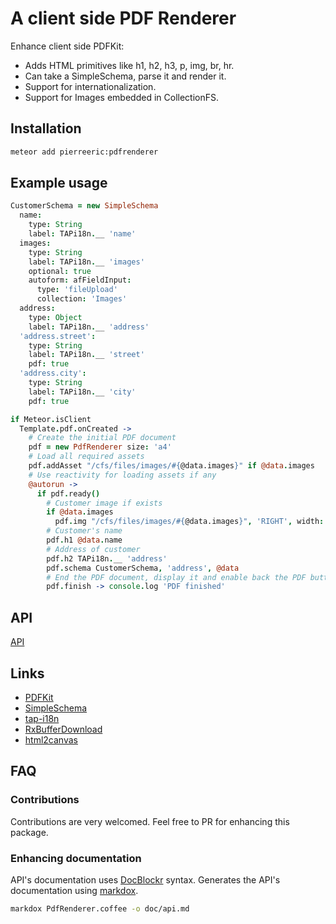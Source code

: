 # A client side PDF Renderer
Enhance client side PDFKit:
- Adds HTML primitives like h1, h2, h3, p, img, br, hr.
- Can take a SimpleSchema, parse it and render it.
- Support for internationalization.
- Support for Images embedded in CollectionFS.

## Installation
```bash
meteor add pierreeric:pdfrenderer
```

## Example usage
```coffee
CustomerSchema = new SimpleSchema
  name:
    type: String
    label: TAPi18n.__ 'name'
  images:
    type: String
    label: TAPi18n.__ 'images'
    optional: true
    autoform: afFieldInput:
      type: 'fileUpload'
      collection: 'Images'
  address:
    type: Object
    label: TAPi18n.__ 'address'
  'address.street':
    type: String
    label: TAPi18n.__ 'street'
    pdf: true
  'address.city':
    type: String
    label: TAPi18n.__ 'city'
    pdf: true

if Meteor.isClient
  Template.pdf.onCreated ->
    # Create the initial PDF document
    pdf = new PdfRenderer size: 'a4'
    # Load all required assets
    pdf.addAsset "/cfs/files/images/#{@data.images}" if @data.images
    # Use reactivity for loading assets if any
    @autorun ->
      if pdf.ready()
        # Customer image if exists
        if @data.images
          pdf.img "/cfs/files/images/#{@data.images}", 'RIGHT', width: 100
        # Customer's name
        pdf.h1 @data.name
        # Address of customer
        pdf.h2 TAPi18n.__ 'address'
        pdf.schema CustomerSchema, 'address', @data
        # End the PDF document, display it and enable back the PDF button
        pdf.finish -> console.log 'PDF finished'  
```

## API
[API](doc/api.md)

## Links
* [PDFKit](http://pdfkit.org/)
* [SimpleSchema](https://github.com/aldeed/meteor-simple-schema)
* [tap-i18n](https://github.com/TAPevents/tap-i18n)
* [RxBufferDownload](https://github.com/PEM--/rxbufferdownload)
* [html2canvas](http://html2canvas.hertzen.com/)

## FAQ
### Contributions
Contributions are very welcomed. Feel free to PR for enhancing this package.

### Enhancing documentation
API's documentation uses [DocBlockr](https://atom.io/packages/docblockr) syntax.
Generates the API's documentation using [markdox](https://github.com/cbou/markdox).

```bash
markdox PdfRenderer.coffee -o doc/api.md
```
